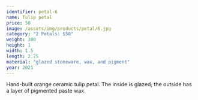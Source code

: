 ```yaml
---
identifier: petal-6
name: Tulip petal
price: 50
image: /assets/img/products/petal/6.jpg
category: "2 Petals: $50"
weight: 300
height: 1
width: 1.5
length: 2.75
material: "glazed stoneware, wax, and pigment"
year: 2021
---
```


Hand-built orange ceramic tulip petal. The inside is glazed; the outside has a layer of pigmented paste wax.